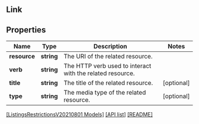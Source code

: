 ## Link

## Properties

Name | Type | Description | Notes
------------ | ------------- | ------------- | -------------
**resource** | **string** | The URI of the related resource. |
**verb** | **string** | The HTTP verb used to interact with the related resource. |
**title** | **string** | The title of the related resource. | [optional]
**type** | **string** | The media type of the related resource. | [optional]

[[ListingsRestrictionsV20210801 Models]](../) [[API list]](../../Api) [[README]](../../../README.md)
